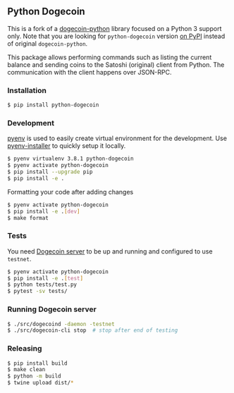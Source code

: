 ## Python Dogecoin

This is a fork of a [dogecoin-python](https://github.com/jcsaaddupuy/dogecoin-python) library focused on a Python 3 support only. Note that you are looking for `python-dogecoin` version [on PyPI](https://pypi.org/project/python-dogecoin/) instead of original `dogecoin-python`.

This package allows performing commands such as listing the current balance and sending coins to the Satoshi (original) client from Python. The communication with the client happens over JSON-RPC.

### Installation

```bash
$ pip install python-dogecoin
```


### Development

[pyenv](https://github.com/pyenv/pyenv) is used to easily create virtual environment for the development. Use [pyenv-installer](https://github.com/pyenv/pyenv-installer) to quickly setup it locally.

```bash
$ pyenv virtualenv 3.8.1 python-dogecoin
$ pyenv activate python-dogecoin
$ pip install --upgrade pip
$ pip install -e .
```

Formatting your code after adding changes

```bash
$ pyenv activate python-dogecoin
$ pip install -e .[dev]
$ make format
```

### Tests

You need [Dogecoin server](https://github.com/dogecoin/dogecoin) to be up and running and configured to use `testnet`.

```bash
$ pyenv activate python-dogecoin
$ pip install -e .[test]
$ python tests/test.py
$ pytest -sv tests/
```


### Running Dogecoin server

```bash
$ ./src/dogecoind -daemon -testnet
$ ./src/dogecoin-cli stop  # stop after end of testing
```


### Releasing

```bash
$ pip install build
$ make clean
$ python -m build
$ twine upload dist/*
```
